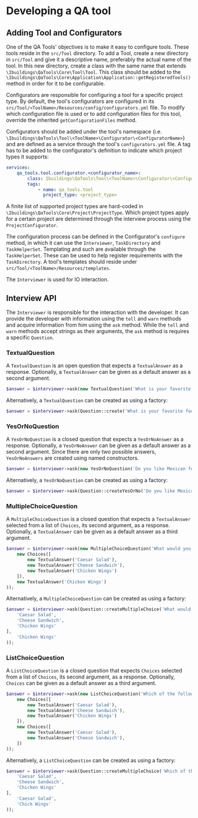Developing a QA tool
====================

## Adding Tool and Configurators
One of the QA Tools' objectives is to make it easy to configure tools.
These tools reside in the `src/Tool` directory.
To add a Tool, create a new directory in `src/Tool` and give it a descriptive name, preferably the actual name of the tool.
In this new directory, create a class with the same name that extends `\Ibuildings\QaTools\Core\Tool\Tool`. 
This class should be added to the `\Ibuildings\QaTools\Core\Application\Application::getRegisteredTools()` 
method in order for it to be configurable.

Configurators are responsible for configuring a tool for a specific project type.
By default, the tool's configurators are configured in its `src/Tool/<ToolName>/Resources/config/configurators.yml` file. 
To modify which configuration file is used or to add configuration files for this tool, 
override the inherited `getConfigurationFiles` method.

Configurators should be added under the tool's namespace (i.e. `\Ibuildings\QaTools\Tool\<ToolName>\Configurator\<ConfiguratorName>`) and
are defined as a service through the tool's `configurators.yml` file. 
A tag has to be added to the configurator's definition to indicate which project types it supports:

```yaml
services:
    qa_tools.tool.configurator.<configurator_name>:
        class: Ibuildings\QaTools\Tool\<ToolName>\Configurator\<ConfiguratorName>
        tags:
            - name: qa_tools.tool
              project_type: <project_type>
```

A finite list of supported project types are hard-coded in `\Ibuildings\QaTools\Core\Project\ProjectType`.
Which project types apply for a certain project are determined through the interview process using the `ProjectConfigurator`.

The configuration process can be defined in the Configurator's `configure`
method, in which it can use the `Interviewer`, `TaskDirectory` and
`TaskHelperSet`. Templating and such are available through the
`TaskHelperSet`.
These can be used to help register requirements with the
`TaskDirectory`. A tool's templates should reside under
`src/Tool/<ToolName>/Resources/templates`.

The `Interviewer` is used for IO interaction.

## Interview API
The `Interviewer` is responsible for the interaction with the developer. It can provide the developer with information using the
`tell` and `warn` methods and acquire information from him using the `ask` method. While the `tell` and `warn` methods
accept strings as their arguments, the `ask` method is requires a specific `Question`.

### TextualQuestion
A `TextualQuestion` is an open question that expects a `TextualAnswer` as a response. 
Optionally, a `TextualAnswer` can be given as a default answer as a second argument.

```php
$answer = $interviewer->ask(new TextualQuestion('What is your favorite food?', new TextualAnswer('Pizza'));
```

Alternatively, a `TextualQuestion` can be created as using a factory:
```php
$answer = $interviewer->ask(Question::create('What is your favorite food?', 'Pizza'));
```

### YesOrNoQuestion
A `YesOrNoQuestion` is a closed question that expects a `YesOrNoAnswer` as a response. 
Optionally, a `YesOrNoAnswer` can be given as a default answer as a second argument.
Since there are only two possible answers, `YesOrNoAnswers` are created using named constructors. 

```php
$answer = $interviewer->ask(new YesOrNoQuestion('Do you like Mexican food?', YesOrNoAnswer::yes());
```

Alternatively, a `YesOrNoQuestion` can be created as using a factory:
```php
$answer = $interviewer->ask(Question::createYesOrNo('Do you like Mexican food?', YesOrNoAnswer::YES));
```

### MultipleChoiceQuestion
A `MultipleChoiceQuestion` is a closed question that expects a `TextualAnswer` selected from a list of `Choices`, 
its second argument, as a response. 
Optionally, a `TextualAnswer` can be given as a default answer as a third argument.

```php
$answer = $interviewer->ask(new MultipleChoiceQuestion('What would you like to eat?', 
    new Choices([
        new TextualAnswer('Caesar Salad'),
        new TextualAnswer('Cheese Sandwich'),
        new TextualAnswer('Chicken Wings')
    ]),
    new TextualAnswer('Chicken Wings')
));
```

Alternatively, a `MultipleChoiceQuestion` can be created as using a factory:
```php
$answer = $interviewer->ask(Question::createMultipleChoice('What would you like to eat?', [
    'Caesar Salad',
    'Cheese Sandwich',
    'Chicken Wings'
],
    'Chicken Wings'
));
```

### ListChoiceQuestion
A `ListChoiceQuestion` is a closed question that expects `Choices` selected from a list of `Choices`, 
its second argument, as a response. 
Optionally, `Choices` can be given as a default answer as a third argument.

```php
$answer = $interviewer->ask(new ListChoiceQuestion('Which of the following would you like to eat next?', 
    new Choices([
        new TextualAnswer('Caesar Salad'),
        new TextualAnswer('Cheese Sandwich'),
        new TextualAnswer('Chicken Wings')
    ]),
    new Choices([
        new TextualAnswer('Caesar Salad'),
        new TextualAnswer('Cheese Sandwich'),
    ])
));
```

Alternatively, a `ListChoiceQuestion` can be created as using a factory:
```php
$answer = $interviewer->ask(Question::createMultipleChoice('Which of the following would you like to eat next?', [
    'Caesar Salad',
    'Cheese Sandwich',
    'Chicken Wings'
],
    'Caesar Salad',
    'Chick Wings'
));
```
